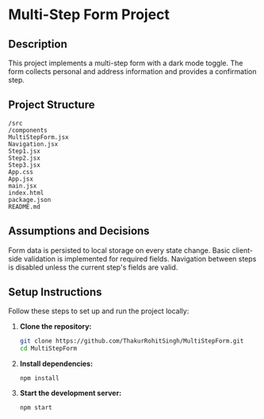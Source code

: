 # Multi-Step Form Project

## Description

This project implements a multi-step form with a dark mode toggle. The form collects personal and address information and provides a confirmation step.

## Project Structure
```
/src
/components
MultiStepForm.jsx
Navigation.jsx
Step1.jsx
Step2.jsx
Step3.jsx
App.css
App.jsx
main.jsx
index.html
package.json
README.md
```

## Assumptions and Decisions

Form data is persisted to local storage on every state change.
Basic client-side validation is implemented for required fields.
Navigation between steps is disabled unless the current step's fields are valid.


## Setup Instructions

Follow these steps to set up and run the project locally:

1. **Clone the repository:**
   ```sh
   git clone https://github.com/ThakurRohitSingh/MultiStepForm.git
   cd MultiStepForm

2. **Install dependencies:**
     ```
     npm install

3. **Start the development server:**
    ```
    npm start


